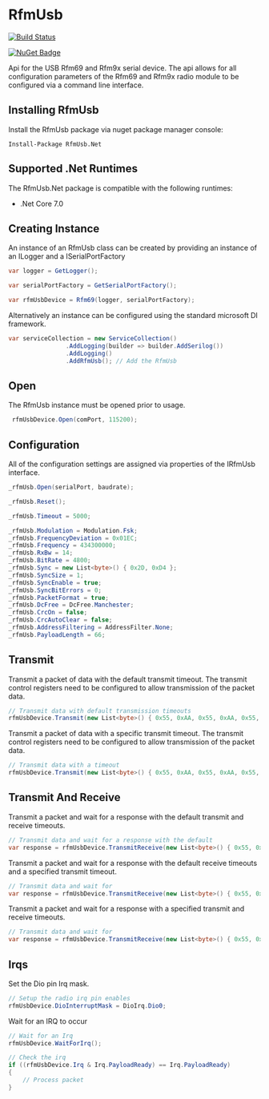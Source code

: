 # RfmUsb

[![Build Status](https://dev.azure.com/DerekGn/GitHub/_apis/build/status/DerekGn.RfmUsb.Net?branchName=main)](https://dev.azure.com/DerekGn/GitHub/_build/latest?definitionId=3&branchName=main)

[![NuGet Badge](https://buildstats.info/nuget/RfmUsb.Net)](https://www.nuget.org/packages/RfmUsb.Net/)

Api for the USB Rfm69 and Rfm9x serial device. The api allows for all configuration parameters of the Rfm69 and Rfm9x radio module to be configured via a command line interface.

## Installing RfmUsb

Install the RfmUsb package via nuget package manager console:

```
Install-Package RfmUsb.Net
```

## Supported .Net Runtimes

The RfmUsb.Net package is compatible with the following runtimes:

* .Net Core 7.0

## Creating Instance

An instance of an RfmUsb class can be created by providing an instance of an ILogger and a ISerialPortFactory

```csharp
var logger = GetLogger();

var serialPortFactory = GetSerialPortFactory();

var rfmUsbDevice = Rfm69(logger, serialPortFactory);
```

Alternatively an instance can be configured using the standard microsoft DI framework.

```csharp
var serviceCollection = new ServiceCollection()
                .AddLogging(builder => builder.AddSerilog())
                .AddLogging()
                .AddRfmUsb(); // Add the RfmUsb
```

## Open

The RfmUsb instance must be opened prior to usage.

```csharp
 rfmUsbDevice.Open(comPort, 115200);
```

## Configuration

All of the configuration settings are assigned via properties of the IRfmUsb interface.

```csharp
_rfmUsb.Open(serialPort, baudrate);

_rfmUsb.Reset();

_rfmUsb.Timeout = 5000;

_rfmUsb.Modulation = Modulation.Fsk;
_rfmUsb.FrequencyDeviation = 0x01EC;
_rfmUsb.Frequency = 434300000;
_rfmUsb.RxBw = 14;
_rfmUsb.BitRate = 4800;
_rfmUsb.Sync = new List<byte>() { 0x2D, 0xD4 };
_rfmUsb.SyncSize = 1;
_rfmUsb.SyncEnable = true;
_rfmUsb.SyncBitErrors = 0;
_rfmUsb.PacketFormat = true;
_rfmUsb.DcFree = DcFree.Manchester;
_rfmUsb.CrcOn = false;
_rfmUsb.CrcAutoClear = false;
_rfmUsb.AddressFiltering = AddressFilter.None;
_rfmUsb.PayloadLength = 66;
```

## Transmit

Transmit a packet of data with the default transmit timeout. The transmit control registers need to be configured to allow transmission of the packet data.

```csharp
// Transmit data with default transmission timeouts
rfmUsbDevice.Transmit(new List<byte>() { 0x55, 0xAA, 0x55, 0xAA, 0x55, 0xAA });
```

Transmit a packet of data with a specific transmit timeout. The transmit control registers need to be configured to allow transmission of the packet data.

```csharp
// Transmit data with a timeout
rfmUsbDevice.Transmit(new List<byte>() { 0x55, 0xAA, 0x55, 0xAA, 0x55, 0xAA }, 1000);
```

## Transmit And Receive

Transmit a packet and wait for a response with the default transmit and receive timeouts.

```csharp
// Transmit data and wait for a response with the default 
var response = rfmUsbDevice.TransmitReceive(new List<byte>() { 0x55, 0xAA, 0x55, 0xAA, 0x55, 0xAA });
```

Transmit a packet and wait for a response with the default receive timeouts and a specified transmit timeout.

```csharp
// Transmit data and wait for
var response = rfmUsbDevice.TransmitReceive(new List<byte>() { 0x55, 0xAA, 0x55, 0xAA, 0x55, 0xAA }, 1000);
```

Transmit a packet and wait for a response with a specified transmit and receive timeouts.

```csharp
// Transmit data and wait for
var response = rfmUsbDevice.TransmitReceive(new List<byte>() { 0x55, 0xAA, 0x55, 0xAA, 0x55, 0xAA }, 1000, 1000 );
```

## Irqs

Set the Dio pin Irq mask.

```csharp
// Setup the radio irq pin enables
rfmUsbDevice.DioInterruptMask = DioIrq.Dio0;
```

Wait for an IRQ to occur

```csharp
// Wait for an Irq
rfmUsbDevice.WaitForIrq();

// Check the irq
if ((rfmUsbDevice.Irq & Irq.PayloadReady) == Irq.PayloadReady)
{
    // Process packet
}
```
